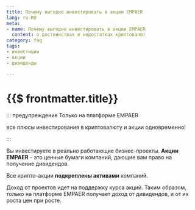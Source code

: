 ```yaml
---
title: Почему выгодно инвестировать в акции EMPAER
lang: ru-RU
meta:
- name: Почему выгодно инвестировать в акции EMPAER
  content: о достоинствах и недостатках криптовалют
category: faq
tags:
- инвестиции
- акции
- дивиденды

---
```

# {{$ frontmatter.title}} <Badge text = "?" type = "предупреждение" />

::: предупреждение Только на платформе EMPAER

все плюсы инвестирования в криптовалюту и акции одновременно!

:::

Вы инвестируете в реально работающие бизнес-проекты. **Акции EMPAER** - это ценные бумаги компаний, дающие вам право на получение дивидендов.

Все крипто-акции **подкреплены активами** компаний.  

Доход от проектов идет на поддержку курса акций. Таким образом, только на платформе EMPAER получает доход от дивидендов, и от их роста цен при росте.